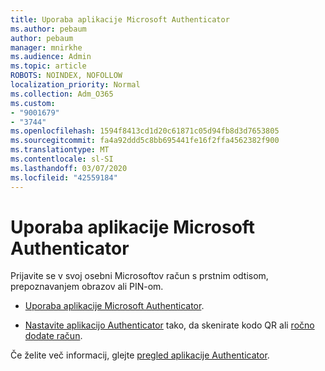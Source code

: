 ```yaml
---
title: Uporaba aplikacije Microsoft Authenticator
ms.author: pebaum
author: pebaum
manager: mnirkhe
ms.audience: Admin
ms.topic: article
ROBOTS: NOINDEX, NOFOLLOW
localization_priority: Normal
ms.collection: Adm_O365
ms.custom:
- "9001679"
- "3744"
ms.openlocfilehash: 1594f8413cd1d20c61871c05d94fb8d3d7653805
ms.sourcegitcommit: fa4a92ddd5c8bb695441fe16f2ffa4562382f900
ms.translationtype: MT
ms.contentlocale: sl-SI
ms.lasthandoff: 03/07/2020
ms.locfileid: "42559184"
---
```

# <a name="using-the-microsoft-authenticator-app"></a>Uporaba aplikacije Microsoft Authenticator

Prijavite se v svoj osebni Microsoftov račun s prstnim odtisom, prepoznavanjem obrazov ali PIN-om.

- [Uporaba aplikacije Microsoft Authenticator](https://support.microsoft.com/help/4026727/microsoft-account-how-to-use-the-microsoft-authenticator-app). 

- [Nastavite aplikacijo Authenticator](https://docs.microsoft.com/azure/active-directory/user-help/security-info-setup-auth-app) tako, da skenirate kodo QR ali [ročno dodate račun](https://docs.microsoft.com/azure/active-directory/user-help/user-help-auth-app-add-account-manual).  

Če želite več informacij, glejte [pregled aplikacije Authenticator](https://docs.microsoft.com/azure/active-directory/user-help/user-help-auth-app-overview).
